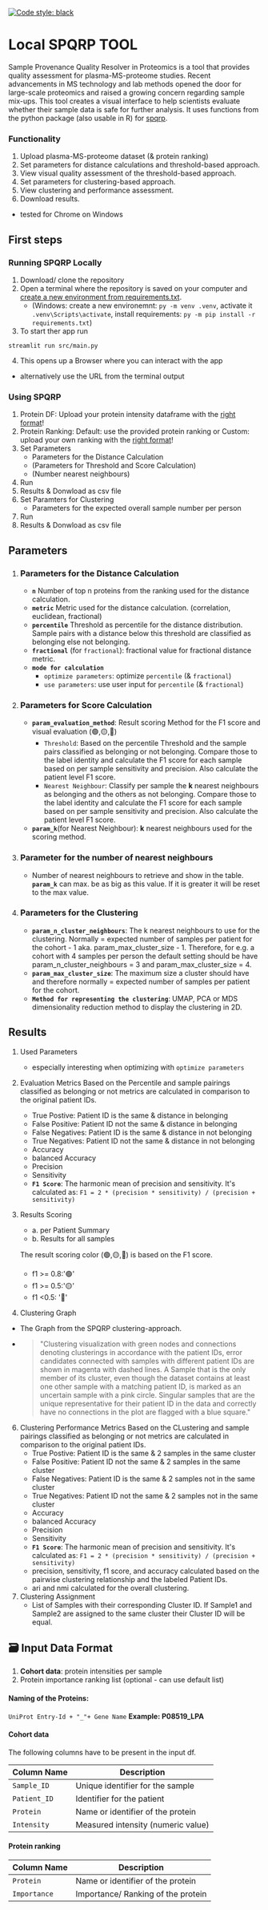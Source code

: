 [![Code style: black](https://img.shields.io/badge/code%20style-black-000000.svg)](https://github.com/psf/black)

# Local SPQRP TOOL
Sample Provenance Quality Resolver in Proteomics is a tool that provides quality assessment for plasma-MS-proteome studies. Recent advancements in MS technology and lab methods opened the door for large-scale proteomics and raised a growing concern regarding sample mix-ups. This tool creates a visual interface to help scientists evaluate whether their sample data is safe for further analysis. It uses functions from the python package (also usable in R) for [spqrp](https://github.com/fhradilak/spqrp/).
### Functionality
1. Upload plasma-MS-proteome dataset (& protein ranking)
2. Set parameters for distance calculations and threshold-based approach.
3. View visual quality assessment of the threshold-based approach.
4. Set parameters for clustering-based approach.
5. View clustering and performance assessment.
6. Download results.

- tested for Chrome on Windows

## First steps
### Running SPQRP Locally
1. Download/ clone the repository
2. Open a terminal where the repository is saved on your computer and [create a new environment from requirements.txt](https://packaging.python.org/en/latest/guides/installing-using-pip-and-virtual-environments/).
   - (Windows: create a new environemnt: ```py -m venv .venv```, activate it ```.venv\Scripts\activate```, install requirements: ```py -m pip install -r requirements.txt```)
4. To start ther app run
```{console}
streamlit run src/main.py
```
4. This opens up a Browser where you can interact with the app
  - alternatively use the URL from the terminal output

### Using SPQRP
1. Protein DF: Upload your protein intensity dataframe with the [right format](#data_format)!
2. Protein Ranking: Default: use the provided protein ranking or Custom: upload your own ranking with the [right format](#data_format)!
3. Set Parameters
    - Parameters for the Distance Calculation
    - (Parameters for Threshold and Score Calculation)
    - (Number nearest neighbours)
5. Run
6. Results & Donwload as csv file
7. Set Paramters for Clustering
   - Parameters for the expected overall sample number per person
8. Run
9. Results & Donwload as csv file

<a id="data_format"></a>

## Parameters
1. ### Parameters for the Distance Calculation
   - **`n`**
      Number of top n proteins from the ranking used for the distance calculation.
   - **`metric`** Metric used for the distance calculation. (correlation, euclidean, fractional)
   - **`percentile`** Threshold as percentile for the distance distribution. Sample pairs with a distance below this threshold are classified as belonging else not belonging.
   - **`fractional`** (for `fractional`): fractional value for fractional distance metric.
   - **`mode for calculation`**
     - `optimize parameters`: optimize `percentile` (& `fractional`)
     - `use parameters`: use user input for `percentile` (& `fractional`)
    
2. ### Parameters for Score Calculation
   - **`param_evaluation_method`**: Result scoring Method for the F1 score and visual evaluation (🟢,🟡,🔴)
       - `Threshold`: Based on the percentile Threshold and the sample pairs classified as belonging or not belonging. Compare those to the label identity and calculate the F1 score for each sample based on per sample sensitivity and precision. Also calculate the patient level F1 score.
       - `Nearest Neighbour`: Classify per sample the **k** nearest neighbours as belonging and the others as not belonging. Compare those to the label identity and calculate the F1 score for each sample based on per sample sensitivity and precision. Also calculate the patient level F1 score.
   - **`param_k`**(for Nearest Neighbour): **k** nearest neighbours used for the scoring method.
3. ### Parameter for the number of nearest neighbours
   - Number of nearest neighbours to retrieve and show in the table. **`param_k`** can max. be as big as this value. If it is greater it will be reset to the max value.
4. ### Parameters for the Clustering
   - **`param_n_cluster_neighbours`**: The k nearest neighbours to use for the clustering. Normally = expected number of samples per patient for the cohort - 1 aka. param_max_cluster_size - 1. Therefore, for e.g. a cohort with 4 samples per person the default setting should be have param_n_cluster_neighbours = 3 and param_max_cluster_size = 4.
   - **`param_max_cluster_size`**: The maximum size a cluster should have and therefore normally = expected number of samples per patient for the cohort.
   - **`Method for representing the clustering`**: UMAP, PCA or MDS dimensionality reduction method to display the clustering in 2D.

## Results

1. Used Parameters
   - especially interesting when optimizing with `optimize parameters`
  
2. Evaluation Metrics
  Based on the Percentile and sample pairings classified as belonging or not metrics are calculated in comparison to the original patient IDs.
    - True Postive: Patient ID is the same & distance in belonging
    - False Positive: Patient ID not the same & distance in belonging
    - False Negatives: Patient ID is the same & distance in not belonging
    - True Negatives: Patient ID not the same & distance in not belonging
    - Accuracy
    - balanced Accuracy
    - Precision
    - Sensitivity
    - **`F1 Score`**: The harmonic mean of precision and sensitivity. It's calculated as: ```F1 = 2 * (precision * sensitivity) / (precision + sensitivity)```

3. Results Scoring
    - a. per Patient Summary
    - b. Results for all samples
   
   The result scoring color (🟢,🟡,🔴) is based on the F1 score.
   - f1 >= 0.8:'🟢'
   - f1 >= 0.5:'🟡'
   - f1 <0.5: '🔴'

4. Clustering Graph
  - The Graph from the SPQRP clustering-approach.
  - > "Clustering visualization with green nodes and connections denoting clusterings in accordance with the patient IDs, error candidates connected with samples with different patient IDs are shown in magenta with dashed lines. A Sample that is the only member of its cluster, even though the dataset contains at least one other sample with a matching patient ID, is marked as an uncertain sample with a pink circle. Singular samples that are the unique representative for their patient ID in the data and correctly have no connections in the plot are flagged with a blue square."
6. Clustering Performance Metrics
 Based on the CLustering and sample pairings classified as belonging or not metrics are calculated in comparison to the original patient IDs.
    - True Postive: Patient ID is the same & 2 samples in the same cluster
    - False Positive: Patient ID not the same & 2 samples in the same cluster
    - False Negatives: Patient ID is the same & 2 samples not in the same cluster
    - True Negatives: Patient ID not the same & 2 samples not in the same cluster
    - Accuracy
    - balanced Accuracy
    - Precision
    - Sensitivity
    - **`F1 Score`**: The harmonic mean of precision and sensitivity. It's calculated as: ```F1 = 2 * (precision * sensitivity) / (precision + sensitivity)```
   - precision, sensitivity, f1 score, and accuracy calculated based on the pairwise clustering relationship and the labeled Patient IDs.
   - ari and nmi calculated for the overall clustering.
7. Clustering Assignment
   - List of Samples with their corresponding Cluster ID. If Sample1 and Sample2 are assigned to the same cluster their Cluster ID will be equal.
## 🗃️ Input Data Format
1. **Cohort data**: protein intensities per sample
2. Protein importance ranking list (optional - can use default list)

#### Naming of the Proteins:
```UniProt Entry-Id + "_"+ Gene Name```
**Example: P08519_LPA**

#### Cohort data
The following columns have to be present in the input df.

| Column Name | Description                        |
|-------------|------------------------------------|
| `Sample_ID` | Unique identifier for the sample   |
| `Patient_ID`| Identifier for the patient         |
| `Protein`   | Name or identifier of the protein  |
| `Intensity` | Measured intensity (numeric value) |
#### Protein ranking
| Column Name | Description                        |
|-------------|------------------------------------|
| `Protein`   | Name or identifier of the protein  |
| `Importance`| Importance/ Ranking of the protein |
